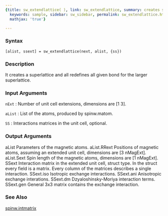 ```yaml
---
{title: sw_extendlattice( ), link: sw_extendlattice, summary: creates superlattice,
  keywords: sample, sidebar: sw_sidebar, permalink: sw_extendlattice.html, folder: swfiles,
  mathjax: 'true'}

---
```


### Syntax

`[alist, ssext] = sw_extendlattice(next, alist, {ss})`

### Description

It creates a superlattice and all redefines all given bond for the larger
superlattice.
 

### Input Arguments

`nExt`
: Number of unit cell extensions, dimensions are [1 3].

`aList`
: List of the atoms, produced by spinw.matom.

`SS`
: Interactions matrices in the unit cell, optional.

### Output Arguments

aList         Parameters of the magnetic atoms.
aList.RRext   Positions of magnetic atoms, assuming an extended unit
              cell, dimensions are [3 nMagExt].
aList.Sext    Spin length of the magnetic atoms, dimensions are
              [1 nMagExt].
SSext         Interaction matrix in the extended unit cell, struct type.
              In the struct every field is a matrix. Every column of the
              matrices describes a single interaction.
SSext.iso     Isotropic exchange interactions.
SSext.ani     Anisotropic exchange interations.
SSext.dm      Dzyaloshinsky-Moriya interaction terms.
SSext.gen     General 3x3 matrix contains the exchange interaction.

### See Also

[spinw.intmatrix](spinw_intmatrix.html)

